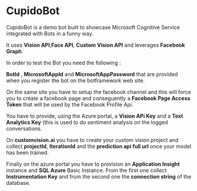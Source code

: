 # CupidoBot

CupidoBot is a demo bot built to showcase Microsoft Cognitive Service integrated with Bots in a funny way.

It uses **Vision API**,**Face API**, **Custom Vision API** and leverages **Facebook Graph**.

In order to test the Bot you need the following :

**BotId** , **MicrosoftAppId** and **MicrosoftAppPassword** that are provided when you register the bot on the botframework web site.

On the same site you have to setup the facebook channel and this will force you to create a facebook page and conseguently a **Facebook Page Access Token** that will be used by the Facebook Profile Api.

You have to provide, using the Azure portal, a **Vision APi Key** and a **Text Analytics Key** (this is used to do sentiment analysis on the logged conversations.

On **customvision.ai** you have to create your custom vision project and collect **projectId**, **IterationId** and the **prediction api full url** once your model has been trained.

Finally on the azure portal you have to provision an **Application Insight** instance and **SQL Azure** Basic Instance. From the first one collect **Instrumentation Key** and from the second one the **connection string** of the database.

